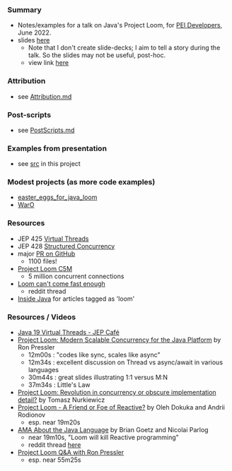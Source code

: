 ### Summary

* Notes/examples for a talk on Java's Project Loom, for [PEI Developers](http://peidevs.github.io/), June 2022.
* slides [here](./doc)
    - Note that I don't create slide-decks; I aim to tell a story during the talk. So the slides may not be useful, post-hoc.
    - view link [here](https://docs.google.com/presentation/d/12Y-EJlGjOXR5IwU8ZJj66G1Jo1DFc1hlpaizhkiqnoM/edit?usp=sharing)

### Attribution

* see [Attribution.md](./Attribution.md)

### Post-scripts

* see [PostScripts.md](./PostScripts.md)

### Examples from presentation

* see [src](./src) in this project 

### Modest projects (as more code examples)

* [easter_eggs_for_java_loom](https://github.com/codetojoy/easter_eggs_for_java_loom) 
* [WarO](https://github.com/codetojoy/WarO_Java_19) 

### Resources

* JEP 425 [Virtual Threads](https://openjdk.java.net/jeps/425)
* JEP 428 [Structured Concurrency](https://openjdk.java.net/jeps/428)
* major [PR on GitHub](https://github.com/openjdk/jdk/pull/8166/files)
    - 1100 files!
* [Project Loom C5M](https://github.com/ebarlas/project-loom-c5m)
    - 5 million concurrent connections
* [Loom can't come fast enough](https://www.reddit.com/r/java/comments/kxie9p/loom_cant_come_fast_enough/)
    - reddit thread
* [Inside Java](https://inside.java/tag/loom) for articles tagged as 'loom'

### Resources / Videos

* [Java 19 Virtual Threads - JEP Café](https://www.youtube.com/watch?v=lKSSBvRDmTg)
* [Project Loom: Modern Scalable Concurrency for the Java Platform](https://www.youtube.com/watch?v=EO9oMiL1fFo) by Ron Pressler
    - 12m00s : "codes like sync, scales like async"
    - 12m34s : excellent discussion on Thread vs async/await in various languages
    - 30m44s : great slides illustrating 1:1 versus M:N
    - 37m34s : Little's Law
* [Project Loom: Revolution in concurrency or obscure implementation detail?](https://www.youtube.com/watch?v=n_XRUljffu0) by Tomasz Nurkiewicz 
* [Project Loom - A Friend or Foe of Reactive?](https://www.youtube.com/watch?v=YwG04UZP2a0) by Oleh Dokuka and Andrii Rodionov
    - esp. near 19m20s
* [AMA About the Java Language](https://www.youtube.com/watch?v=9si7gK94gLo) by Brian Goetz and Nicolai Parlog 
    - near 19m10s, "Loom will kill Reactive programming"
    - reddit thread [here](https://www.reddit.com/r/programming/comments/oxsnqg/brian_goetz_i_think_project_loom_is_going_to_kill/)
* [Project Loom Q&A with Ron Pressler](https://www.youtube.com/watch?v=cAHW96omBAc) 
    - esp. near 55m25s 
